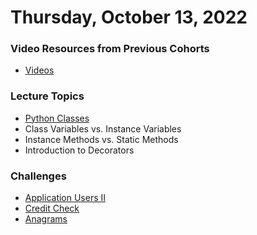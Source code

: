Thursday, October 13, 2022
======================
### Video Resources from Previous Cohorts
- [Videos](https://www.youtube.com/channel/UCASZ7zW_Egu0T4KG3YEdGfw/playlists)

### Lecture Topics
- [Python Classes](./lecture-materials/python-oop.md)
- Class Variables vs. Instance Variables
- Instance Methods vs. Static Methods
- Introduction to Decorators


### Challenges
- [Application Users II](https://github.com/deltaplatoonew/app-users-II)
- [Credit Check](https://github.com/deltaplatoonew/credit-check)
- [Anagrams](https://github.com/deltaplatoonew/anagrams)


